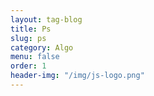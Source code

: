 ```yaml
---
layout: tag-blog
title: Ps
slug: ps
category: Algo
menu: false
order: 1
header-img: "/img/js-logo.png"
---
```

